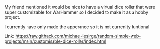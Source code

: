 My friend mentioned it would be nice to have a virtual dice roller that were super customizable for WarHammer so I decided to make it as a hobby project.

I currently have only made the apperance so it is not currenlty funtional

Link: https://raw.githack.com/michael-lesirge/random-simple-web-projects/main/customisable-dice-roller/index.html
